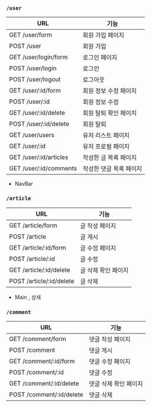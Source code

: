 ### `/user`

| URL                    | 기능            |
|------------------------|---------------|
| GET /user/form         | 회원 가입 페이지     |
| POST /user             | 회원 가입         |
| GET /user/login/form   | 로그인 페이지       |
| POST /user/login       | 로그인           |
| POST /user/logout      | 로그아웃          |
| GET /user/:id/form     | 회원 정보 수정 페이지  |
| POST /user/:id         | 회원 정보 수정      |
| GET /user/:id/delete   | 회원 탈퇴 확인 페이지  |
| POST /user/:id/delete  | 회원 탈퇴         |
| GET /user/users        | 유저 리스트 페이지    |
| GET /user/:id          | 유저 프로필 페이지    |
| GET /user/:id/articles | 작성한 글 목록 페이지  |
| GET /user/:id/comments | 작성한 댓글 목록 페이지 |

- NavBar

### `/article`

| URL                      | 기능          |
|--------------------------|-------------|
| GET /article/form        | 글 작성 페이지    |
| POST /article            | 글 게시        |
| GET /article/:id/form    | 글 수정 페이지    |
| POST /article/:id        | 글 수정        |
| GET /article/:id/delete  | 글 삭제 확인 페이지 |
| POST /article/:id/delete | 글 삭제        |


- Main , 상세

### `/comment`

| URL                      | 기능           |
|--------------------------|--------------|
| GET /comment/form        | 댓글 작성 페이지    |
| POST /comment            | 댓글 게시        |
| GET /comment/:id/form    | 댓글 수정 페이지    |
| POST /comment/:id        | 댓글 수정        |
| GET /comment/:id/delete  | 댓글 삭제 확인 페이지 |
| POST /comment/:id/delete | 댓글 삭제        |





